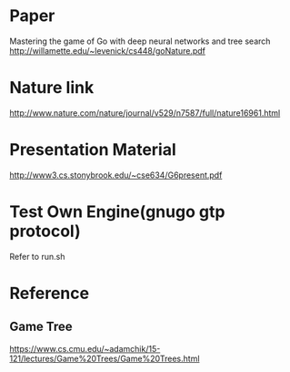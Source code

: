 # Paper
Mastering the game of Go with deep neural networks and tree search
http://willamette.edu/~levenick/cs448/goNature.pdf

# Nature link
http://www.nature.com/nature/journal/v529/n7587/full/nature16961.html

# Presentation Material
http://www3.cs.stonybrook.edu/~cse634/G6present.pdf

# Test Own Engine(gnugo gtp protocol)
Refer to run.sh

# Reference
## Game Tree
https://www.cs.cmu.edu/~adamchik/15-121/lectures/Game%20Trees/Game%20Trees.html
